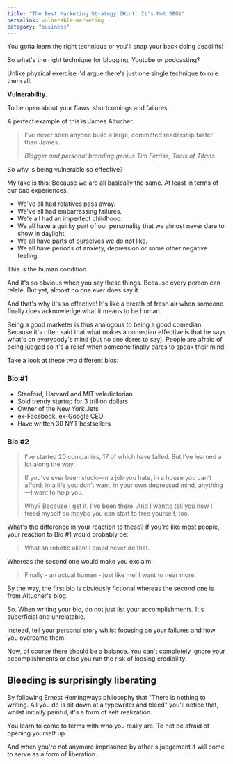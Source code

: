 ```yaml
---
title: "The Best Marketing Strategy (Hint: It's Not SEO)"
permalink: vulnerable-marketing
category: "business"
---
```


You gotta learn the right technique or you'll snap your back doing deadlifts!

So what's the right technique for blogging, Youtube or podcasting?

Unlike physical exercise I'd argue there's just one single technique to rule them all.

**Vulnerability.**

To be open about your flaws, shortcomings and failures.

A perfect example of this is James Altucher.

> I've never seen anyone build a large, committed readership faster than James.
> 
> <cite>Blogger and personal branding genius Tim Ferriss, Tools of Titans</cite>

So why is being vulnerable so effective?

My take is this: Because we are all basically the same. At least in terms of our bad experiences.

* We've all had relatives pass away.
* We've all had embarrassing failures.
* We'e all had an imperfect childhood.
* We all have a quirky part of our personality that we almost never dare to show in daylight.
* We all have parts of ourselves we do not like.
* We all have periods of anxiety, depression or some other negative feeling.

This is the human condition.

And it's so obvious when you say these things. Because every person can relate. But yet, almost no one ever does say it.

And that's why it's so effective! It's like a breath of fresh air when someone finally does acknowledge what it means to be human.

Being a good marketer is thus analogous to being a good comedian. Because it's often said that what makes a comedian effective is that he says what's on everybody's mind (but no one dares to say). People are afraid of being judged so it's a relief when someone finally dares to speak their mind.

Take a look at these two different bios:

### Bio #1

* Stanford, Harvard and MIT valedictorian
* Sold trendy startup for 3 trillion dollars
* Owner of the New York Jets
* ex-Facebook, ex-Google CEO
* Have written 30 NYT bestsellers

### Bio #2

> I’ve started 20 companies, 17 of which have failed. But I’ve learned a lot along the way.
> 
> If you’ve ever been stuck—in a job you hate, in a house you can’t afford, in a life you don’t want, in your own depressed mind, anything—I want to help you.
> 
> Why? Because I get it. I’ve been there. And I wantto tell you how I freed myself so maybe you can start to free yourself, too.

What's the difference in your reaction to these? If you're like most people, your reaction to Bio #1 would probably be:

> What an robotic alien! I could never do that.

Whereas the second one would make you exclaim:

> Finally - an actual human - just like me! I want to hear more.

By the way, the first bio is obviously fictional whereas the second one is from Altucher's blog.

So. When writing your bio, do not just list your accomplishments. It's superficial and unrelatable.

Instead, tell your personal story whilst focusing on your failures and how you overcame them.

Now, of course there should be a balance. You can't completely ignore your accomplishments or else you run the risk of loosing credibility.

## Bleeding is surprisingly liberating

By following Ernest Hemingways philosophy that "There is nothing to writing. All you do is sit down at a typewriter and bleed" you'll notice that, whilst initially painful, it's a form of self realization.

You learn to come to terms with who you really are. To not be afraid of opening yourself up.

And when you're not anymore imprisoned by other's judgement it will come to serve as a form of liberation.
